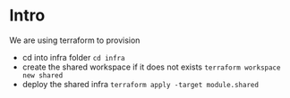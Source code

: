# Intro

We are using terraform to provision

- cd into infra folder ``cd infra``
- create the shared workspace if it does not exists ``terraform workspace new shared``
- deploy the shared infra ``terraform apply -target module.shared``
